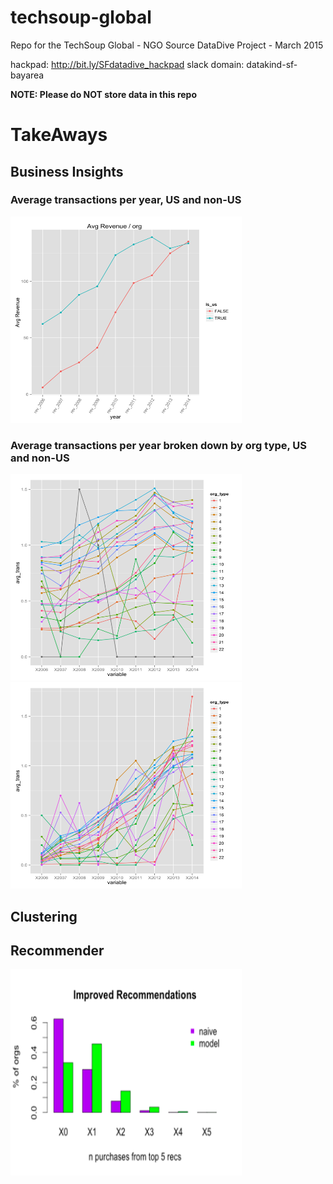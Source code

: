 # techsoup-global
Repo for the TechSoup Global - NGO Source DataDive Project - March 2015

hackpad: http://bit.ly/SFdatadive_hackpad
slack domain: datakind-sf-bayarea

**NOTE: Please do NOT store data in this repo**

# TakeAways

## Business Insights

### Average transactions per year, US and non-US

<img src="./fig/gr_avg_rev_year_is_us_720.png" height="330" width="370">

### Average transactions per year broken down by org type, US and non-US

<img src="./fig/gr_avg_trans_year_org_type_us_720.png" height="330" width="370">
<img src="./fig/gr_avg_trans_year_org_type_non_us_720.png" height="330" width="370">

## Clustering

## Recommender
<img src="./fig/improved_recommendations.png" height="330" width="370">

